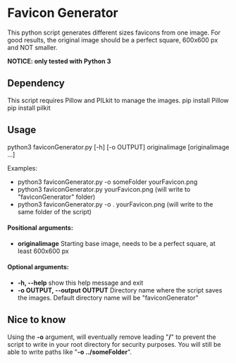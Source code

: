 # Favicon Generator
This python script generates different sizes favicons from one image.
For good results, the original image should be a perfect square, 600x600 px and NOT smaller.

**NOTICE: only tested with Python 3**


## Dependency
This script requires Pillow and PILkit to manage the images.
pip install Pillow
pip install pilkit


## Usage
python3 faviconGenerator.py [-h] [-o OUTPUT] originalimage [originalimage ...]

Examples:
* python3 faviconGenerator.py -o someFolder yourFavicon.png
* python3 faviconGenerator.py yourFavicon.png (will write to "faviconGenerator" folder)
* python3 faviconGenerator.py -o . yourFavicon.png (will write to the same folder of the script)

#### Positional arguments:

* **originalimage**  Starting base image, needs to be a perfect square, at least 600x600 px


#### Optional arguments:

* **-h, --help**  show this help message and exit
* **-o OUTPUT, --output OUTPUT**  Directory name where the script saves the images. Default directory name will be "faviconGenerator"


## Nice to know
Using the **-o** argument, will eventually remove leading "**/**" to prevent the script to write in your root directory for security purposes.
You will still be able to write paths like "**-o ../someFolder**".
